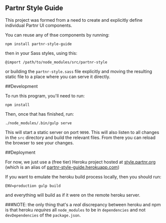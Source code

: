 Partnr Style Guide
------------------
This project was formed from a need to create and explicitly define individual Partnr UI components.

You can reuse any of thse components by running:

`npm install partnr-style-guide`

then in your Sass styles, using this:

`@import /path/to/node_modules/src/partnr-style`

or building the `partnr-style.sass` file explicitly and moving the resulting static file to a place where you can serve it directly.


##Development

To run this program, you'll need to run:

`npm install`

Then, once that has finished, run:

`./node_modules/.bin/gulp serve`

This will start a static server on port `9090`.
This will also listen to all changes in the `src` directory and build the relevant files.
From there you can reload the browser to see your changes.


##Deployment

For now, we just use a (free tier) Heroku project hosted at [style.partnr.org](style.partnr.org) (which is an alias of [partnr-style-guide.herokuapp.com](partnr-style-guide.herokuapp.com))

If you want to emulate the heroku build process locally, then you should run:

`ENV=production gulp build`

and everything will build as if it were on the remote heroku server.

###NOTE:
the only thing that's a _real_ discrepancy between heroku and npm is that heroku *requires* all `node_modules` to be in `dependencies` and not `devDependencies` of the `package.json`.
